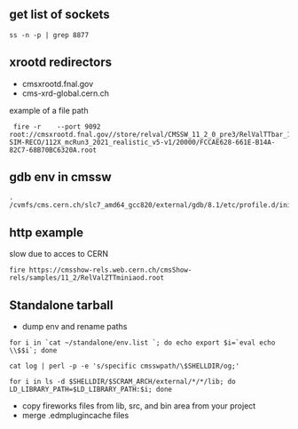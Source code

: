 ## get list of sockets
```
ss -n -p | grep 8877
```
## xrootd redirectors
* cmsxrootd.fnal.gov
* cms-xrd-global.cern.ch 

example of a file path
```
 fire -r    --port 9092 root://cmsxrootd.fnal.gov//store/relval/CMSSW_11_2_0_pre3/RelValTTbar_14TeV/GEN-SIM-RECO/112X_mcRun3_2021_realistic_v5-v1/20000/FCCAE628-661E-B14A-82C7-68B70BC6320A.root
```

## gdb env in cmssw
```
. /cvmfs/cms.cern.ch/slc7_amd64_gcc820/external/gdb/8.1/etc/profile.d/init.sh
```
## http example
slow due to acces to CERN
```
fire https://cmsshow-rels.web.cern.ch/cmsShow-rels/samples/11_2/RelValZTTminiaod.root
```

## Standalone tarball
* dump env and rename paths
```
for i in `cat ~/standalone/env.list `; do echo export $i=`eval echo \\$$i`; done 

cat log | perl -p -e 's/specific cmsswpath/\$SHELLDIR/og;'

for i in ls -d $SHELLDIR/$SCRAM_ARCH/external/*/*/lib; do LD_LIBRARY_PATH=$LD_LIBRARY_PATH:$i; done

```
* copy fireworks files from lib, src, and bin area from your project
* merge .edmplugincache files
